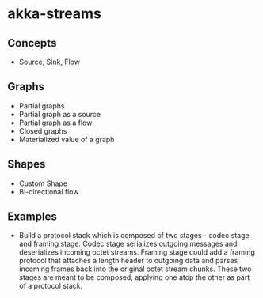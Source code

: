 # akka-streams

## Concepts
* Source, Sink, Flow

## Graphs
* Partial graphs
* Partial graph as a source
* Partial graph as a flow
* Closed graphs
* Materialized value of a graph

## Shapes
* Custom Shape
* Bi-directional flow

## Examples
* Build a protocol stack which is composed of two stages - codec stage and framing stage. Codec stage serializes outgoing messages and deserializes incoming octet streams.
Framing stage could add a framing protocol that attaches a length header to outgoing data and parses incoming frames back into the original octet stream chunks. These two stages are meant
to be composed, applying one atop the other as part of a protocol stack.

